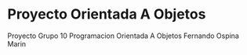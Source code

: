 # Proyecto Orientada A Objetos
 Proyecto Grupo 10 Programacion Orientada A Objetos Fernando Ospina Marin
